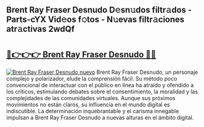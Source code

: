 ## Brent Ray Fraser Desnudo D𝚎sn𝚞dos filtr𝚊dos - Parts-cYX Vid𝚎os f𝚘tos - N𝚞evas filtr𝚊ciones atr𝚊ctivas 2wdQf

# <h2><a href="http://mb6zhy.tromn.icu/?c=Brent+Ray+Fraser+Desnudo">🔗👉👉👉 Brent Ray Fraser Desnudo 🔗🔗</a></h2>

[![Brent Ray Fraser Desnudo nuevo](https://i.imgur.com/pEAQMta.gif)](http://mb6zhy.tromn.icu/?c=Brent+Ray+Fraser+Desnudo)
Brent Ray Fraser Desnudo, un personaje complejo y polarizador, elude la comprensión fácil. Su método poco convencional de interactuar con el público en línea ha atraído y ofendido a los críticos, estimulando debates sobre el consentimiento, la moralidad y las complejidades de las comunidades virtuales. Aunque sus próximos movimientos no están claros, su influencia en el mundo digital es indiscutible. La determinación inquebrantable y el carisma innegable impulsan a Brent Ray Fraser Desnudo a nuevas alturas en el ámbito digital.
